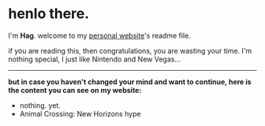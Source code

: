 # henlo there.

I'm **Hag**. welcome to my [personal website](https://hagretek.github.io/)'s readme file.

if you are reading this, then congratulations, you are wasting your time. I'm nothing special, I just like Nintendo and New Vegas...

---

**but in case you haven't changed your mind and want to continue, here is the content you can see on my website:**
- nothing. yet.
- Animal Crossing: New Horizons hype
